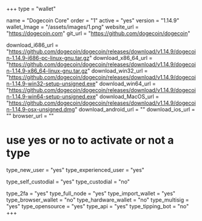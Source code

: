 +++
type = "wallet"

name = "Dogecoin Core"
order = "1"
active = "yes"
version = "1.14.9"
wallet_Image = "/assets/images/1.png"
website_url = "https://dogecoin.com"
git_url = "https://github.com/dogecoin/dogecoin"

download_i686_url = "https://github.com/dogecoin/dogecoin/releases/download/v1.14.9/dogecoin-1.14.9-i686-pc-linux-gnu.tar.gz"
download_x86_64_url = "https://github.com/dogecoin/dogecoin/releases/download/v1.14.9/dogecoin-1.14.9-x86_64-linux-gnu.tar.gz"
download_win32_url = "https://github.com/dogecoin/dogecoin/releases/download/v1.14.9/dogecoin-1.14.9-win32-setup-unsigned.exe"
download_win64_url = "https://github.com/dogecoin/dogecoin/releases/download/v1.14.9/dogecoin-1.14.9-win64-setup-unsigned.exe"
download_MacOS_url = "https://github.com/dogecoin/dogecoin/releases/download/v1.14.9/dogecoin-1.14.9-osx-unsigned.dmg"
download_android_url = ""
download_ios_url = ""
browser_url = ""

# use yes or no to activate or not a type
type_new_user = "yes"
type_experienced_user = "yes"

type_self_custodial = "yes"
type_custodial = "no"

type_2fa = "yes"
type_full_node = "yes"
type_import_wallet = "yes"
type_browser_wallet = "no"
type_hardware_wallet = "no"
type_multisig = "yes"
type_opensource = "yes"
type_api = "yes"
type_tipping_bot = "no"
+++
